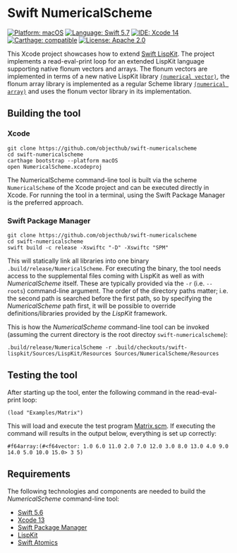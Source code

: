 # Swift NumericalScheme

[![Platform: macOS](https://img.shields.io/badge/Platform-macOS-blue.svg?style=flat)](https://developer.apple.com/osx/)
[![Language: Swift 5.7](https://img.shields.io/badge/Language-Swift%205.6-green.svg?style=flat)](https://developer.apple.com/swift/)
[![IDE: Xcode 14](https://img.shields.io/badge/IDE-Xcode%2014-orange.svg?style=flat)](https://developer.apple.com/xcode/)
[![Carthage: compatible](https://img.shields.io/badge/Carthage-compatible-4BC51D.svg?style=flat)](https://github.com/Carthage/Carthage)
[![License: Apache 2.0](https://img.shields.io/badge/License-BSD-lightgrey.svg?style=flat)](https://developers.google.com/open-source/licenses/bsd)

This Xcode project showcases how to extend [Swift LispKit](https://github.com/objecthub/swift-lispkit).
The project implements a read-eval-print loop for an extended LispKit language supporting native
flonum vectors and arrays. The flonum vectors are implemented in terms of a new native LispKit library
[`(numerical vector)`](https://github.com/objecthub/swift-numericalscheme/blob/master/Sources/NumericalScheme/VectorLibrary.swift), the flonum array library is implemented as a regular Scheme library
[`(numerical array)`](https://github.com/objecthub/swift-numericalscheme/blob/master/Sources/NumericalScheme/Resources/Libraries/numerical/array.sld) and uses the flonum vector library in its implementation.

## Building the tool

### Xcode

```
git clone https://github.com/objecthub/swift-numericalscheme
cd swift-numericalscheme
carthage bootstrap --platform macOS
open NumericalScheme.xcodeproj
```

The NumericalScheme command-line tool is built via the scheme `NumericalScheme` of the Xcode project and
can be executed directly in Xcode. For running the tool in a terminal, using the Swift Package Manager is the
preferred approach.

### Swift Package Manager

```
git clone https://github.com/objecthub/swift-numericalscheme
cd swift-numericalscheme
swift build -c release -Xswiftc "-D" -Xswiftc "SPM"
```

This will statically link all libraries into one binary `.build/release/NumericalScheme`. For executing the
binary, the tool needs access to the supplemental files coming with LispKit as well as with _NumericalScheme_
itself. These are typically provided via the `-r` (i.e. `--roots`) command-line argument. The order of the
directory paths matter; i.e. the second path is searched before the first path, so by specifying the _NumericalScheme_
path first, it will be possible to override definitions/libraries provided by the _LispKit_ framework.

This is how the _NumericalScheme_ command-line tool can be invoked (assuming the current directory is the
root directoy `swift-numericalscheme`):

```
.build/release/NumericalScheme -r .build/checkouts/swift-lispkit/Sources/LispKit/Resources Sources/NumericalScheme/Resources
```

## Testing the tool

After starting up the tool, enter the following command in the read-eval-print loop:

```
(load "Examples/Matrix")
```

This will load and execute the test program [Matrix.scm](https://github.com/objecthub/swift-numericalscheme/blob/master/Sources/NumericalScheme/Resources/Examples/Matrix.scm). If executing the command will results in the output below, everything is set up correctly:

```
#f64array:(#<f64vector: 1.0 6.0 11.0 2.0 7.0 12.0 3.0 8.0 13.0 4.0 9.0 14.0 5.0 10.0 15.0> 3 5)
```

## Requirements

The following technologies and components are needed to build the _NumericalScheme_ command-line
tool:

- [Swift 5.6](https://developer.apple.com/swift/)
- [Xcode 13](https://developer.apple.com/xcode/)
- [Swift Package Manager](https://swift.org/package-manager/)
- [LispKit](http://github.com/objecthub/swift-lispkit)
- [Swift Atomics](https://github.com/apple/swift-atomics)
